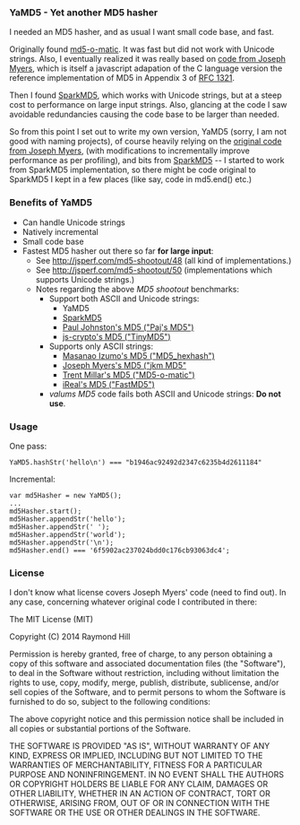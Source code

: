 ### YaMD5 - Yet another MD5 hasher

I needed an MD5 hasher, and as usual I want small code base, and fast.

Originally found [md5-o-matic](https://github.com/trentmillar/md5-o-matic).
It was fast but did not work with Unicode strings.
Also, I eventually realized it was really based on [code from 
Joseph Myers](http://www.myersdaily.org/joseph/javascript/md5-text.html), which 
is itself a javascript adapation of the C language version the reference 
implementation of MD5 in Appendix 3 of 
[RFC 1321](http://www.rfc-editor.org/rfc/rfc1321.txt).

Then I found [SparkMD5](https://github.com/satazor/SparkMD5), which works
with Unicode strings, but at a steep cost to performance on large input strings. 
Also, glancing at the code I saw avoidable redundancies causing the code base 
to be larger than needed.

So from this point I set out to write my own version, YaMD5 (sorry, I am 
not good with naming projects), of course heavily relying on the [original 
code from Joseph Myers](http://www.myersdaily.org/joseph/javascript/md5-text.html), 
(with modifications to incrementally improve performance as per profiling), 
and bits from [SparkMD5](https://github.com/satazor/SparkMD5) -- I started to 
work from SparkMD5 implementation, so there might be code original to 
SparkMD5 I kept in a few places (like say, code in md5.end() etc.)

### Benefits of YaMD5

- Can handle Unicode strings
- Natively incremental
- Small code base
- Fastest MD5 hasher out there so far **for large input**:
    * See <http://jsperf.com/md5-shootout/48> (all kind of implementations.)
    * See <http://jsperf.com/md5-shootout/50> (implementations which supports Unicode strings.)
    * Notes regarding the above _MD5 shootout_ benchmarks:
        - Support both ASCII and Unicode strings:
            * YaMD5
            * [SparkMD5](https://github.com/satazor/SparkMD5)
            * [Paul Johnston's MD5 ("Paj's MD5")](http://pajhome.org.uk/crypt/md5/md5.html)
            * [js-crypto's MD5 ("TinyMD5")](https://github.com/jbt/js-crypto)
        - Supports only ASCII strings:
            * [Masanao Izumo's MD5 ("MD5_hexhash")](http://www.onicos.com/staff/iz/amuse/javascript/expert/md5.txt)
            * [Joseph Myers's MD5 ("jkm MD5"](http://www.myersdaily.org/joseph/javascript/md5-text.html)
            * [Trent Millar's MD5 ("MD5-o-matic")](https://github.com/trentmillar/md5-o-matic)
            * [iReal's MD5 ("FastMD5")](https://github.com/iReal/FastMD5)
        - _valums MD5_ code fails both ASCII and Unicode strings: **Do not use**.

### Usage

One pass:

    YaMD5.hashStr('hello\n') === "b1946ac92492d2347c6235b4d2611184"

Incremental:

    var md5Hasher = new YaMD5();
    ...
    md5Hasher.start();
    md5Hasher.appendStr('hello');
    md5Hasher.appendStr(' ');
    md5Hasher.appendStr('world');
    md5Hasher.appendStr('\n');
    md5Hasher.end() === '6f5902ac237024bdd0c176cb93063dc4';

### License

I don't know what license covers Joseph Myers' code (need
to find out). In any case, concerning whatever original code I contributed in
there:

The MIT License (MIT)

Copyright (C) 2014 Raymond Hill

Permission is hereby granted, free of charge, to any person obtaining a copy
of this software and associated documentation files (the "Software"), to deal
in the Software without restriction, including without limitation the rights
to use, copy, modify, merge, publish, distribute, sublicense, and/or sell
copies of the Software, and to permit persons to whom the Software is
furnished to do so, subject to the following conditions:

The above copyright notice and this permission notice shall be included in
all copies or substantial portions of the Software.

THE SOFTWARE IS PROVIDED "AS IS", WITHOUT WARRANTY OF ANY KIND, EXPRESS OR
IMPLIED, INCLUDING BUT NOT LIMITED TO THE WARRANTIES OF MERCHANTABILITY,
FITNESS FOR A PARTICULAR PURPOSE AND NONINFRINGEMENT. IN NO EVENT SHALL THE
AUTHORS OR COPYRIGHT HOLDERS BE LIABLE FOR ANY CLAIM, DAMAGES OR OTHER
LIABILITY, WHETHER IN AN ACTION OF CONTRACT, TORT OR OTHERWISE, ARISING FROM,
OUT OF OR IN CONNECTION WITH THE SOFTWARE OR THE USE OR OTHER DEALINGS IN
THE SOFTWARE.
